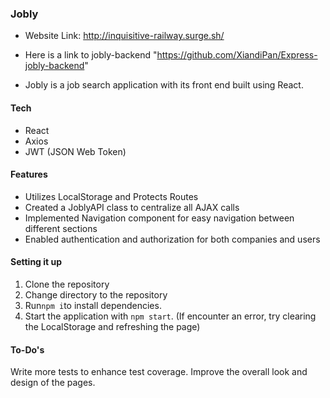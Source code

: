 
### Jobly
- Website Link: http://inquisitive-railway.surge.sh/
- Here is a link to jobly-backend "https://github.com/XiandiPan/Express-jobly-backend"

- Jobly is a job search application with its front end built using React.

#### Tech

- React
- Axios
- JWT (JSON Web Token)

#### Features

- Utilizes LocalStorage and Protects Routes
- Created a JoblyAPI class to centralize all AJAX calls
- Implemented Navigation component for easy navigation between different sections
- Enabled authentication and authorization for both companies and users

  
#### Setting it up
 
1. Clone the repository
2. Change directory to the repository
1. Run` npm i `to install dependencies.
2. Start the application with `npm start`.
(If encounter an error, try clearing the LocalStorage and refreshing the page)

#### To-Do's

Write more tests to enhance test coverage.
Improve the overall look and design of the pages.
